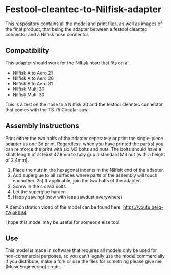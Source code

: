 # Festool-cleantec-to-Nilfisk-adapter
This respository contains all the model and print files, as well as images of the final product, that being the adapter between a festool cleantec connector and a Nilfisk hose connector. 

## Compatibility
This adapter should work for the Nilfisk hose that fits on a:
 - Nilfisk Alto Aero 21
 - Nilfisk Alto Aero 26
 - Nilfisk Alto Aero 31
 - Nilfisk Multi 20
 - Nilfisk Multi 30

This is a test on the hose to a Nilfisk 20 and the festool cleantec connector that comes with the TS 75 Circular saw.

## Assembly instructions
Print either the two halfs of the adapter separately or print the single-piece adapter as one 3d print.
Regardless, when you have printed the part(s) you can reinforce the print with six M3 bolts and nuts. The bolts should have a shaft length of at least 47.8mm to fully grip a standard M3 nut (with a height of 2.4mm).
1) Place the nuts in the hexagonal indents in the Nilfisk end of the adapter.
2) Add superglue to all surfaces where parts of the assembly will touch eachother.
2a) If applicable, join the two halfs of the adapter.
3) Screw in the six M3 bolts
4) Let the superglue harden
5) Happy sawing! (now with less sawdust everywhere)

A demonstration video of the model can be found here: https://youtu.be/q-fVqaFfl94

I hope this model may be useful for someone else too!

## Use
This model is made in software that requires all models only be used for non-commercial purposes, so you can't legally use the model commercially.
If you distribute, make a fork or use the files for something please give me (MusicEngineering) credit.
